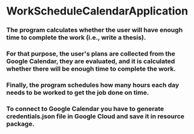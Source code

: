 # WorkScheduleCalendarApplication
### The program calculates whether the user will have enough time to complete the work (i.e., write a thesis).
### For that purpose, the user's plans are collected from the Google Calendar, they are evaluated, and it is calculated whether there will be enough time to complete the work.
### Finally, the program schedules how many hours each day needs to be worked to get the job done on time.
### To connect to Google Calendar you have to generate credentials.json file in Google Cloud and save it in resource package.
